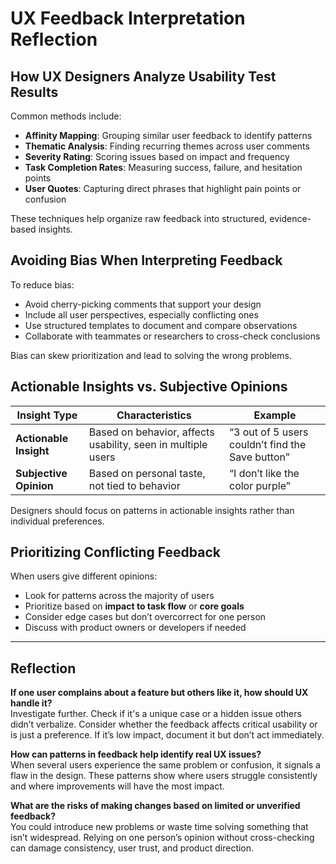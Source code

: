 # UX Feedback Interpretation Reflection 

## How UX Designers Analyze Usability Test Results

Common methods include:
- **Affinity Mapping**: Grouping similar user feedback to identify patterns
- **Thematic Analysis**: Finding recurring themes across user comments
- **Severity Rating**: Scoring issues based on impact and frequency
- **Task Completion Rates**: Measuring success, failure, and hesitation points
- **User Quotes**: Capturing direct phrases that highlight pain points or confusion

These techniques help organize raw feedback into structured, evidence-based insights.

## Avoiding Bias When Interpreting Feedback

To reduce bias:
- Avoid cherry-picking comments that support your design
- Include all user perspectives, especially conflicting ones
- Use structured templates to document and compare observations
- Collaborate with teammates or researchers to cross-check conclusions

Bias can skew prioritization and lead to solving the wrong problems.

## Actionable Insights vs. Subjective Opinions

| Insight Type | Characteristics | Example |
|--------------|------------------|---------|
| **Actionable Insight** | Based on behavior, affects usability, seen in multiple users | “3 out of 5 users couldn’t find the Save button” |
| **Subjective Opinion** | Based on personal taste, not tied to behavior | “I don’t like the color purple” |

Designers should focus on patterns in actionable insights rather than individual preferences.

## Prioritizing Conflicting Feedback

When users give different opinions:
- Look for patterns across the majority of users
- Prioritize based on **impact to task flow** or **core goals**
- Consider edge cases but don’t overcorrect for one person
- Discuss with product owners or developers if needed

---

## Reflection

**If one user complains about a feature but others like it, how should UX handle it?**  
Investigate further. Check if it's a unique case or a hidden issue others didn’t verbalize. Consider whether the feedback affects critical usability or is just a preference. If it’s low impact, document it but don’t act immediately.

**How can patterns in feedback help identify real UX issues?**  
When several users experience the same problem or confusion, it signals a flaw in the design. These patterns show where users struggle consistently and where improvements will have the most impact.

**What are the risks of making changes based on limited or unverified feedback?**  
You could introduce new problems or waste time solving something that isn’t widespread. Relying on one person’s opinion without cross-checking can damage consistency, user trust, and product direction.

